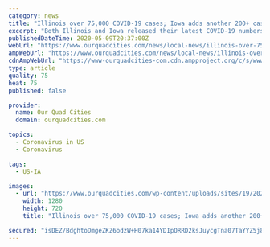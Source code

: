 ```yaml
---
category: news
title: "Illinois over 75,000 COVID-19 cases; Iowa adds another 200+ cases"
excerpt: "Both Illinois and Iowa released their latest COVID-19 numbers on Saturday. Illinois reported 2,325 new positive cases bringing the state total to 76,085. There have been 3,349 lives lost to the"
publishedDateTime: 2020-05-09T20:37:00Z
webUrl: "https://www.ourquadcities.com/news/local-news/illinois-over-75000-covid-19-cases-iowa-adds-another-200-cases/"
ampWebUrl: "https://www.ourquadcities.com/news/local-news/illinois-over-75000-covid-19-cases-iowa-adds-another-200-cases/amp/"
cdnAmpWebUrl: "https://www-ourquadcities-com.cdn.ampproject.org/c/s/www.ourquadcities.com/news/local-news/illinois-over-75000-covid-19-cases-iowa-adds-another-200-cases/amp/"
type: article
quality: 75
heat: 75
published: false

provider:
  name: Our Quad Cities
  domain: ourquadcities.com

topics:
  - Coronavirus in US
  - Coronavirus

tags:
  - US-IA

images:
  - url: "https://www.ourquadcities.com/wp-content/uploads/sites/19/2020/05/thumbnail_Coronavirus-Update-1-2-2-2-3-2-1-5-1-1.jpg?w=1280&h=720&crop=1"
    width: 1280
    height: 720
    title: "Illinois over 75,000 COVID-19 cases; Iowa adds another 200+ cases"

secured: "isDEZ/BdghtoDmgeZKZ6odzW+H07ka14YDIpORRD2ksJuycgTna07TaYYZ5j8rOoo59mvo7sgRDsNkzPJlpZFCl3QSoWgQ7Gi1FBFHluElge/bQTaanurKn3nB29nZXI+gSvOBf30npkzDP4AvrEJpCnHYPdVelb3J1Tvk2cGcgfPTR22gtEeA5hU+XhqgbwTM47Ny2R9nEENuRf6K+SafnYd02zxUUv6/g7bt5ocDVCaC40jsVTW0S3KmsvJoPTMUfHurAAAjos55YKRoUpeVZA5efCrH1zT0MRpWW1SZeyJZMbTPAaMu+TtHhWLOJy6qWJPLMCGsflaf7Zy/4qntCgMwXTt43eW4ufGfgjpzxoGGAxUIB6J8W5lHwPHVLqA2+i0UelFKLHbDxnXo/ANOEUmYKL72rsYHgXKq9KQilTabuOwpCU71jtsy2JxRRmDBR3fYOudGUPjKCvjzRoUXuK6azlprVO51WrMWhtdIQ=;Aaw7qmbwZi5FvdX9wfzeLQ=="
---
```


